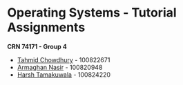 # Operating Systems - Tutorial Assignments
**CRN 74171 - Group 4**
- [Tahmid Chowdhury](https://github.com/tahmid-chowdhury) - 100822671
- [Armaghan Nasir](https://github.com/Armaghan180) - 100820948
- [Harsh Tamakuwala](https://github.com/Harsh-0214) - 100824220
